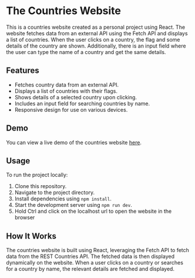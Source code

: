 # The Countries Website

This is a countries website created as a personal project using React. The website fetches data from an external API using the Fetch API and displays a list of countries. When the user clicks on a country, the flag and some details of the country are shown. Additionally, there is an input field where the user can type the name of a country and get the same details.

## Features

- Fetches country data from an external API.
- Displays a list of countries with their flags.
- Shows details of a selected country upon clicking.
- Includes an input field for searching countries by name.
- Responsive design for use on various devices.

## Demo

You can view a live demo of the countries website [here](https://the-countries-website.onrender.com).

## Usage

To run the project locally:

1. Clone this repository.
2. Navigate to the project directory.
3. Install dependencies using `npm install`.
4. Start the development server using `npm run dev`.
5. Hold Ctrl and click on the localhost url to open the website in the browser

## How It Works

The countries website is built using React, leveraging the Fetch API to fetch data from the REST Countries API. The fetched data is then displayed dynamically on the website. When a user clicks on a country or searches for a country by name, the relevant details are fetched and displayed.

